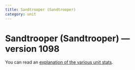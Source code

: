 ```yaml
---
title: Sandtrooper (Sandtrooper)
category: unit
---
```


# Sandtrooper (Sandtrooper) — version 1098

You can read an [explanation  of the various unit stats](unitexplained.md).

